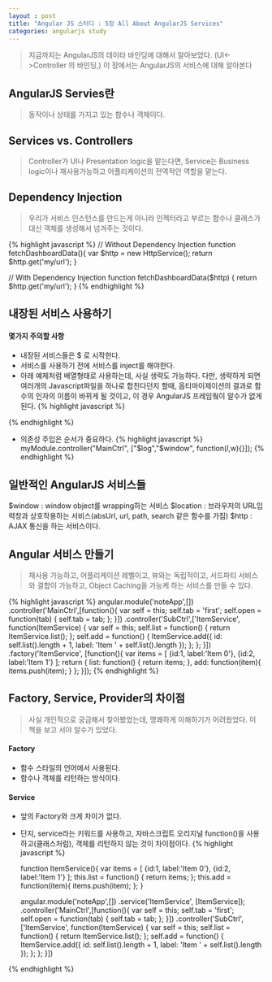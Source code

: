 ```yaml
---
layout : post
title: "Angular JS 스터디 : 5장 All About AngularJS Services"
categories: angularjs study
---
```

> 지금까지는 AngularJS의 데이타 바인딩에 대해서 알아보았다. (UI<->Controller 의 바인딩,)
> 이 장에서는 AngularJS의 서비스에 대해 알아본다

## AngularJS Servies란
> 동작이나 상태를 가지고 있는 함수나 객체이다.

## Services vs. Controllers
> Controller가 UI나 Presentation logic을 맡는다면, Service는 Business logic이나 재사용가능하고 어플리케이션의 전역적인 역할을 맡는다.

## Dependency Injection
> 우리가 서비스 인스턴스를 만드는게 아니라 인젝터라고 부르는 함수나 클래스가 대신 객체를 생성해서 넘겨주는 것이다.

{% highlight javascript %}
// Without Dependency Injection
function fetchDashboardData(){
  var $http = new HttpService();
  return $http.get('my/url');
}

// With Dependency Injection
function fetchDashboardData($http) {
  return $http.get('my/url');
}
{% endhighlight %}

## 내장된 서비스 사용하기

#### 몇가지 주의할 사항
- 내장된 서비스들은 $ 로 시작한다.
- 서비스를 사용하기 전에 서비스를 inject를 해야한다.
- 아래 예제처럼 배열형태로 사용하는데, 사실 생략도 가능하다. 다만, 생략하게 되면 여러개의 Javascript파일을 하나로 합친다던지 할때, 옵티마이제이션의 결과로 함수의 인자의 이름이 바뀌게 될 것이고, 이 경우 AngularJS 프레임웤이 알수가 없게 된다.
{% highlight javascript %}
<script>
  angular.module('notesApp',[])
    .controller('MainCtrl',['$log',function($log){
      var self = this;
      self.logStuff = function() {
        $log.log('The button was pressed');
      };
    }])
</script>
{% endhighlight %}
- 의존성 주입은 순서가 중요하다.
{% highlight javascript %}
  myModule.controller("MainCtrl", ["$log","$window", function($l,$w){}]);
{% endhighlight %}

## 일반적인 AngularJS 서비스들
$window : window object를 wrapping하는 서비스
$location : 브라우저의 URL입력창과 상호작용하는 서비스(absUrl, url, path, search 같은 함수를 가짐)
$http : AJAX 통신을 하는 서비스이다.

## Angular 서비스 만들기
> 재사용 가능하고, 어플리케이션 레벨이고, 뷰와는 독립적이고, 서드파티 서비스와 결합이 가능하고, Object Caching을 가능케 하는 서비스를 만들 수 있다.

{% highlight javascript %}
  angular.module('noteApp',[])
  .controller('MainCtrl',[function(){
    var self = this;
    self.tab = 'first';
    self.open = function(tab) {
      self.tab = tab;
    };
  }])
  .controller('SubCtrl',['ItemService',
    function(ItemService) {
      var self = this;
      self.list = function() {
        return ItemService.list();
      };
      self.add = function() {
        ItemService.add({
          id: self.list().length + 1,
          label: 'Item ' + self.list().length
          });
      };
    };
  }])
  .factory('ItemService', [function(){
    var items = [
      {id:1, label:'Item 0'},
      {id:2, label:'Item 1'}
    ];
    return {
      list: function() {
        return items;
      },
      add: function(item){
        items.push(item);
      }
    };
  }]);
{% endhighlight %}


## Factory, Service, Provider의 차이점
> 사실 개인적으로 궁금해서 찾아봤었는데, 명쾌하게 이해하기가 어려웠었다. 이 책을 보고 서야 알수가 있었다.
#### Factory
- 함수 스타일의 언어에서 사용된다.
- 함수나 객체를 리턴하는 방식이다.

#### Service
- 앞의 Factory와 크게 차이가 없다.
- 단지, service라는 키워드를 사용하고, 자바스크립트 오리지널 function()을 사용하고(클래스처럼), 객체를 리턴하지 않는 것이 차이점이다.
{% highlight javascript %}
  
  function ItemService(){
    var items = [
      {id:1, label:'Item 0'},
      {id:2, label:'Item 1'}
    ];
    this.list = function() {
      return items;
    };
    this.add = function(item){
      items.push(item);
    };
  }
  
  angular.module('noteApp',[])
  .service('ItemService', [ItemService]);
  .controller('MainCtrl',[function(){
    var self = this;
    self.tab = 'first';
    self.open = function(tab) {
      self.tab = tab;
    };
  }])
  .controller('SubCtrl',['ItemService',
    function(ItemService) {
      var self = this;
      self.list = function() {
        return ItemService.list();
      };
      self.add = function() {
        ItemService.add({
          id: self.list().length + 1,
          label: 'Item ' + self.list().length
          });
      };
    };
  }])
  
  
  
{% endhighlight %}
